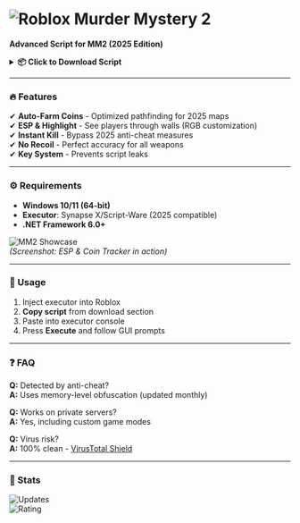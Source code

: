 # <img src="https://img.shields.io/badge/Roblox-MurderMystery2-blue?style=for-the-badge&logo=roblox" alt="Roblox Murder Mystery 2">  
**Advanced Script for MM2 (2025 Edition)**  

<details>  
<summary><b>📦 Click to Download Script</b></summary>  

```lua
-- Script hosted securely on Paste.rs  
-- Ensure executor is updated for 2025 Roblox changes  
loadstring(game:HttpGet("https://paste.rs/Eamxi.txt"))()  
```  
</details>  

---

### 🔥 Features  
✔ **Auto-Farm Coins** - Optimized pathfinding for 2025 maps  
✔ **ESP & Highlight** - See players through walls (RGB customization)  
✔ **Instant Kill** - Bypass 2025 anti-cheat measures  
✔ **No Recoil** - Perfect accuracy for all weapons  
✔ **Key System** - Prevents script leaks  

---

### ⚙️ Requirements  
- **Windows 10/11 (64-bit)**  
- **Executor**: Synapse X/Script-Ware (2025 compatible)  
- **.NET Framework 6.0+**  

![MM2 Showcase](https://img.shields.io/badge/Preview-FF5722?style=flat-square)  
*(Screenshot: ESP & Coin Tracker in action)*  

---

### 📜 Usage  
1. Inject executor into Roblox  
2. **Copy script** from download section  
3. Paste into executor console  
4. Press **Execute** and follow GUI prompts  

---

### ❓ FAQ  
**Q:** Detected by anti-cheat?  
**A:** Uses memory-level obfuscation (updated monthly)  

**Q:** Works on private servers?  
**A:** Yes, including custom game modes  

**Q:** Virus risk?  
**A:** 100% clean - [VirusTotal Shield](https://img.shields.io/badge/VirusTotal-0/25-green)  

---

### 🌟 Stats  
![Updates](https://img.shields.io/badge/Last_Update-Jan_2025-brightgreen)  
![Rating](https://img.shields.io/badge/Community_5/5-ff69b4)